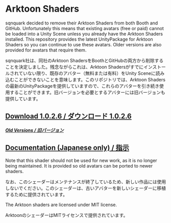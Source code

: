 # Arktoon Shaders

sqnquark decided to remove their Arktoon Shaders from both Booth and GitHub. Unfortunately this means that existing avatars (free or paid) cannot be loaded into a Unity Scene unless you already have the Arktoon Shaders installed. This repository provides the latest UnityPackage for Arktoon Shaders so you can continue to use these avatars. Older versions are also provided for avatars that require them.

sqnquark社は、同社のArktoon ShadersをBoothとGitHubの両方から削除することを決定しました。残念ながらこれは、Arktoon Shadersがすでにインストールされていない限り、既存のアバター（無料または有料）をUnity Sceneに読み込むことができないことを意味します。このリポジトリでは、Arktoon Shadersの最新のUnityPackageを提供していますので、これらのアバターを引き続き使用することができます。旧バージョンを必要とするアバターには旧バージョンも提供しています。

## [Download 1.0.2.6 / ダウンロード 1.0.2.6](https://github.com/absolute-disappointment/arktoon/raw/main/arktoon-shaders-1.0.2.6.unitypackage)
##### [Old Versions / 旧バージョン](https://github.com/absolute-disappointment/arktoon/tree/main/Archive)
## [Documentation (Japanese only) / 指示](https://web.archive.org/web/20201127155715/https://synqark.github.io/Arktoon-Shaders-Doc/)


Note that this shader should not be used for new work, as it is no longer being maintained. It is provided so old avatars can be ported to newer shaders.

なお、このシェーダーはメンテナンスが終了しているため、新しい作品には使用しないでください。このシェーダーは、古いアバターを新しいシェーダーに移植するために提供されています。

The Arktoon shaders are licensed under MIT license.

ArktoonのシェーダーはMITライセンスで提供されています。
